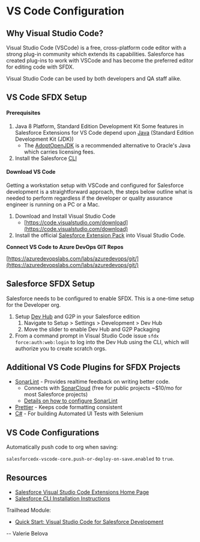 # VS Code Configuration

## Why Visual Studio Code?

Visual Studio Code \(VSCode\) is a free, cross-platform code editor with a strong plug-in community which extends its capabilities. Salesforce has created plug-ins to work with VSCode and has become the preferred editor for editing code with SFDX.

Visual Studio Code can be used by both developers and QA staff alike.

## VS Code SFDX Setup

#### Prerequisites

1. Java 8 Platform, Standard Edition Development Kit Some features in Salesforce Extensions for VS Code depend upon [Java](https://forcedotcom.github.io/salesforcedx-vscode/articles/getting-started/java-setup) \(Standard Edition Development Kit \(JDK\)\) 
   * The [AdoptOpenJDK](https://developer.salesforce.com/tools/vscode/en/getting-started/java-setup/#adoptopenjdk) is a recommended alternative to Oracle's Java which carries licensing fees.
2. Install the Salesforce [CLI](https://developer.salesforce.com/tools/sfdxcli)

#### Download VS Code

Getting a workstation setup with VSCode and configured for Salesforce development is a straightforward approach, the steps below outline what is needed to perform regardless if the developer or quality assurance engineer is running on a PC or a Mac.

1. Download and Install Visual Studio Code
   * [https://code.visualstudio.com/download](https://code.visualstudio.com/download)
2. Install the official [Salesforce Extension Pack](https://marketplace.visualstudio.com/items?itemName=salesforce.salesforcedx-vscode#overview) into Visual Studio Code.

**Connect VS Code to Azure DevOps GIT Repos** 

[https://azuredevopslabs.com/labs/azuredevops/git/](https://azuredevopslabs.com/labs/azuredevops/git/)

## Salesforce SFDX Setup

Salesforce needs to be configured to enable SFDX. This is a one-time setup for the Developer org.

1. Setup [Dev Hub](https://developer.salesforce.com/docs/atlas.en-us.216.0.sfdx_setup.meta/sfdx_setup/sfdx_setup_enable_devhub.htm) and G2P in your Salesforce edition
   1. Navigate to Setup &gt; Settings &gt; Development &gt; Dev Hub
   2. Move the slider to enable Dev Hub and G2P Packaging
2. From a command prompt in Visual Studio Code issue `sfdx force:auth:web:login` to log into the Dev Hub using the CLI, which will authorize you to create scratch orgs.

## Additional VS Code Plugins for SFDX Projects

* [SonarLint](https://marketplace.visualstudio.com/items?itemName=SonarSource.sonarlint-vscode) - Provides realtime feedback on writing better code. 
  * Connects with [SonarCloud](https://sonarcloud.io/) \(free for public projects ~$10/mo for most Salesforce projects\)
  * [Details on how to configure SonarLint](../extras/sonarcloud-sonarlint.md#sonarlint-installation-guide)
* [Prettier](https://marketplace.visualstudio.com/items?itemName=esbenp.prettier-vscode)  - Keeps code formatting consistent
* [C\#](https://marketplace.visualstudio.com/items?itemName=ms-vscode.csharp) - For building Automated UI Tests with Selenium

## VS Code Configurations

Automatically push code to org when saving:

`salesforcedx-vscode-core.push-or-deploy-on-save.enabled` to `true`.

## Resources

* [Salesforce Visual Studio Code Extensions Home Page](https://developer.salesforce.com/tools/extension_vscode)
* [Salesforce CLI Installation Instructions](https://developer.salesforce.com/docs/atlas.en-us.sfdx_setup.meta/sfdx_setup/sfdx_setup_install_cli.htm#sfdx_setup_install_cli)

Trailhead Module:

* [Quick Start: Visual Studio Code for Salesforce Development](https://trailhead.salesforce.com/content/learn/projects/quickstart-vscode-salesforce)

-- Valerie Belova  


